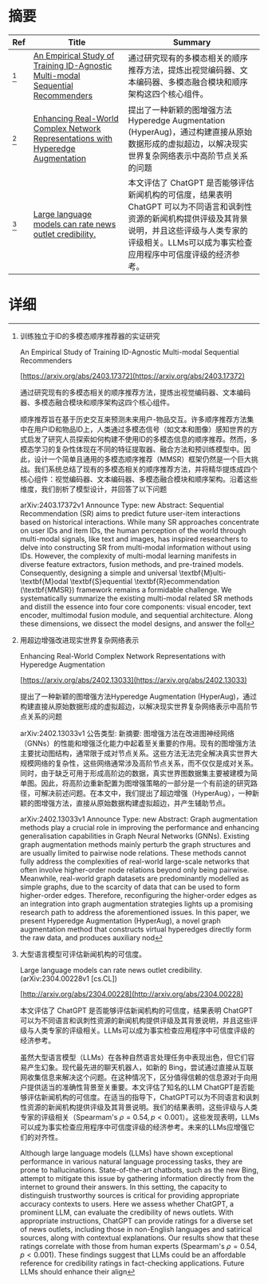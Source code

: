 # 摘要

| Ref | Title | Summary |
| --- | --- | --- |
| [^1] | [An Empirical Study of Training ID-Agnostic Multi-modal Sequential Recommenders](https://arxiv.org/abs/2403.17372) | 通过研究现有的多模态相关的顺序推荐方法，提炼出视觉编码器、文本编码器、多模态融合模块和顺序架构这四个核心组件。 |
| [^2] | [Enhancing Real-World Complex Network Representations with Hyperedge Augmentation](https://arxiv.org/abs/2402.13033) | 提出了一种新颖的图增强方法Hyperedge Augmentation (HyperAug)，通过构建直接从原始数据形成的虚拟超边，以解决现实世界复杂网络表示中高阶节点关系的问题 |
| [^3] | [Large language models can rate news outlet credibility.](http://arxiv.org/abs/2304.00228) | 本文评估了 ChatGPT 是否能够评估新闻机构的可信度，结果表明 ChatGPT 可以为不同语言和讽刺性资源的新闻机构提供评级及其背景说明，并且这些评级与人类专家的评级相关。LLMs可以成为事实检查应用程序中可信度评级的经济参考。 |

# 详细

[^1]: 训练独立于ID的多模态顺序推荐器的实证研究

    An Empirical Study of Training ID-Agnostic Multi-modal Sequential Recommenders

    [https://arxiv.org/abs/2403.17372](https://arxiv.org/abs/2403.17372)

    通过研究现有的多模态相关的顺序推荐方法，提炼出视觉编码器、文本编码器、多模态融合模块和顺序架构这四个核心组件。

    

    顺序推荐旨在基于历史交互来预测未来用户-物品交互。许多顺序推荐方法集中在用户ID和物品ID上，人类通过多模态信号（如文本和图像）感知世界的方式启发了研究人员探索如何构建不使用ID的多模态信息的顺序推荐。然而，多模态学习的复杂性体现在不同的特征提取器、融合方法和预训练模型中。因此，设计一个简单且通用的多模态顺序推荐（MMSR）框架仍然是一个巨大挑战。我们系统总结了现有的多模态相关的顺序推荐方法，并将精华提炼成四个核心组件：视觉编码器、文本编码器、多模态融合模块和顺序架构。沿着这些维度，我们剖析了模型设计，并回答了以下问题

    arXiv:2403.17372v1 Announce Type: new  Abstract: Sequential Recommendation (SR) aims to predict future user-item interactions based on historical interactions. While many SR approaches concentrate on user IDs and item IDs, the human perception of the world through multi-modal signals, like text and images, has inspired researchers to delve into constructing SR from multi-modal information without using IDs. However, the complexity of multi-modal learning manifests in diverse feature extractors, fusion methods, and pre-trained models. Consequently, designing a simple and universal \textbf{M}ulti-\textbf{M}odal \textbf{S}equential \textbf{R}ecommendation (\textbf{MMSR}) framework remains a formidable challenge. We systematically summarize the existing multi-modal related SR methods and distill the essence into four core components: visual encoder, text encoder, multimodal fusion module, and sequential architecture. Along these dimensions, we dissect the model designs, and answer the foll
    
[^2]: 用超边增强改进现实世界复杂网络表示

    Enhancing Real-World Complex Network Representations with Hyperedge Augmentation

    [https://arxiv.org/abs/2402.13033](https://arxiv.org/abs/2402.13033)

    提出了一种新颖的图增强方法Hyperedge Augmentation (HyperAug)，通过构建直接从原始数据形成的虚拟超边，以解决现实世界复杂网络表示中高阶节点关系的问题

    

    arXiv:2402.13033v1 公告类型: 新摘要: 图增强方法在改进图神经网络（GNNs）的性能和增强泛化能力中起着至关重要的作用。现有的图增强方法主要扰动图结构，通常限于成对节点关系。这些方法无法完全解决真实世界大规模网络的复杂性，这些网络通常涉及高阶节点关系，而不仅仅是成对关系。同时，由于缺乏可用于形成高阶边的数据，真实世界图数据集主要被建模为简单图。因此，将高阶边重新配置为图增强策略的一部分是一个有前途的研究路径，可解决前述问题。在本文中，我们提出了超边增强（HyperAug），一种新颖的图增强方法，直接从原始数据构建虚拟超边，并产生辅助节点。

    arXiv:2402.13033v1 Announce Type: new  Abstract: Graph augmentation methods play a crucial role in improving the performance and enhancing generalisation capabilities in Graph Neural Networks (GNNs). Existing graph augmentation methods mainly perturb the graph structures and are usually limited to pairwise node relations. These methods cannot fully address the complexities of real-world large-scale networks that often involve higher-order node relations beyond only being pairwise. Meanwhile, real-world graph datasets are predominantly modelled as simple graphs, due to the scarcity of data that can be used to form higher-order edges. Therefore, reconfiguring the higher-order edges as an integration into graph augmentation strategies lights up a promising research path to address the aforementioned issues. In this paper, we present Hyperedge Augmentation (HyperAug), a novel graph augmentation method that constructs virtual hyperedges directly form the raw data, and produces auxiliary nod
    
[^3]: 大型语言模型可评估新闻机构的可信度。

    Large language models can rate news outlet credibility. (arXiv:2304.00228v1 [cs.CL])

    [http://arxiv.org/abs/2304.00228](http://arxiv.org/abs/2304.00228)

    本文评估了 ChatGPT 是否能够评估新闻机构的可信度，结果表明 ChatGPT 可以为不同语言和讽刺性资源的新闻机构提供评级及其背景说明，并且这些评级与人类专家的评级相关。LLMs可以成为事实检查应用程序中可信度评级的经济参考。

    

    虽然大型语言模型（LLMs）在各种自然语言处理任务中表现出色，但它们容易产生幻象。现代最先进的聊天机器人，如新的 Bing，尝试通过直接从互联网收集信息来解决这个问题。在这种情况下，区分值得信赖的信息源对于向用户提供适当的准确性背景至关重要。本文评估了知名的LLM ChatGPT是否能够评估新闻机构的可信度。在适当的指导下，ChatGPT可以为不同语言和讽刺性资源的新闻机构提供评级及其背景说明。我们的结果表明，这些评级与人类专家的评级相关（Spearmam's $\rho=0.54, p<0.001$）。这些发现表明，LLMs可以成为事实检查应用程序中可信度评级的经济参考。未来的LLMs应增强它们的对齐性。

    Although large language models (LLMs) have shown exceptional performance in various natural language processing tasks, they are prone to hallucinations. State-of-the-art chatbots, such as the new Bing, attempt to mitigate this issue by gathering information directly from the internet to ground their answers. In this setting, the capacity to distinguish trustworthy sources is critical for providing appropriate accuracy contexts to users. Here we assess whether ChatGPT, a prominent LLM, can evaluate the credibility of news outlets. With appropriate instructions, ChatGPT can provide ratings for a diverse set of news outlets, including those in non-English languages and satirical sources, along with contextual explanations. Our results show that these ratings correlate with those from human experts (Spearmam's $\rho=0.54, p<0.001$). These findings suggest that LLMs could be an affordable reference for credibility ratings in fact-checking applications. Future LLMs should enhance their align
    

